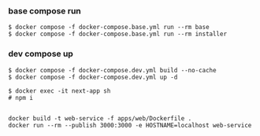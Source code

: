 ### base compose run

```
$ docker compose -f docker-compose.base.yml run --rm base
$ docker compose -f docker-compose.base.yml run --rm installer
```

### dev compose up

```
$ docker compose -f docker-compose.dev.yml build --no-cache
$ docker compose -f docker-compose.dev.yml up -d
```

```
$ docker exec -it next-app sh
# npm i
```

```

docker build -t web-service -f apps/web/Dockerfile .
docker run --rm --publish 3000:3000 -e HOSTNAME=localhost web-service
```
